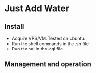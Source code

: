 # Just Add Water

## Install
- Acquire VPS/VM. Tested on Ubuntu.
- Run the shell commands in the .sh file
- Run the sql in the .sql file


## Management and operation
